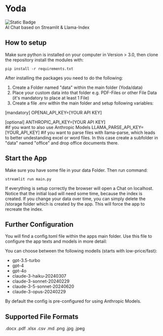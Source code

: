 # Yoda
![Static Badge](https://img.shields.io/badge/Version-0.3-blue) <br>
AI Chat based on Streamlit &amp; Llama-Index

## How to setup
Make sure python is installed on your computer in Version > 3.0, then clone the repository install the modules with:

``pip install -r requirements.txt``

After installing the packages you need to do the following:
1. Create a Folder named "data" within the main folder (Yoda/data)
2. Place your custom data into that folder e.g. PDF-Files or other File Data (it's mandatory to place at least 1 File)
3. Create a file .env within the main folder and setup following variables:

[mandatory]
OPENAI_API_KEY=[YOUR API KEY]<br>

[optional]
ANTHROPIC_API_KEY=[YOUR API KEY]<br> #if you want to also use Anthropic Models
LLAMA_PARSE_API_KEY=[YOUR_API_KEY] #if you want to parse files with llama-parse, which leads to better undestanding excel or word files. In this case create a subfolder in "data" named "office" and drop office documents there.

## Start the App
Make sure you have some file in your data Folder. Then run command:

``streamlit run main.py``

If everything is setup correctly the browser will open a Chat on localhost. Notice that the initial load will need some time, because the index is created. If you change your data over time, you can simply delete the /storage folder which is created by the app. This will force the app to recreate the index.

## Further Configuration
You will find a config.toml file within the apps main folder. Use this file to configure the app texts and models in more detail:

You can choose between the following modells (starts with low-price/fast):
- gpt-3.5-turbo
- gpt-4
- gpt-4o
- claude-3-haiku-20240307
- claude-3-sonnet-20240229
- claude-3-5-sonnet-20240620
- claude-3-opus-20240229

By default the config is pre-configured for using Anthropic Models.

## Supported File Formats
.docx
.pdf
.xlsx
.csv
.md
.png
.jpg
.jpeg